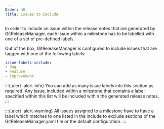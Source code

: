 ```yaml
---
Order: 40
Title: Issues to include
---
```


In order to include an issue within the release notes that are generated by
GitReleaseManager, each issue within a milestone has to be labelled with one of
a set of pre-defined labels.

Out of the box, GitReleaseManager is configured to include issues that are
tagged with one of the following labels:

```yaml
issue-labels-include:
- Bug
- Feature
- Improvement
```

:::{.alert .alert-info}
You can add as many issue labels into this section as required. Any issue,
included within a milestone that contains a label specified within this list
will be included within the generated release notes.
:::

:::{.alert .alert-warning}
All issues assigned to a milestone have to have a label which matches to one
listed in the include to exclude sections of the GitReleaseManager.yaml file or
the default configuration.
:::
